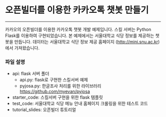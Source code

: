 # 오픈빌더를 이용한 카카오톡 챗봇 만들기

-----



카카오의 오픈빌더를 이용한 카카오톡 챗봇 개발 예제입니다. 스킬 서버는 Python Flask를 이용하여 구현되었습니다. 본 예제에서는 서울대학교 식당 정보를 제공하는 챗봇을 만듭니다. 데이터는 서울대학교 식단 정보 제공 홈페이지 (http://mini.snu.ac.kr)에서 가져왔습니다.



### 파일 설명

- api: flask 서버 폴더
  - api.py: flask로 구현한 스킬서버 예제
  - pyjosa.py: 한글조사 처리를 위한 라이브러리
    https://github.com/myevan/pyjosa
- starter_code: 스킬서버 구현을 위한 flask 템플릿
- test_code: 서울대학교 식당 메뉴 안내 홈페이지 크롤링을 위한 테스트 코드
- tutorial_slides: 오픈빌더 튜토리얼 

